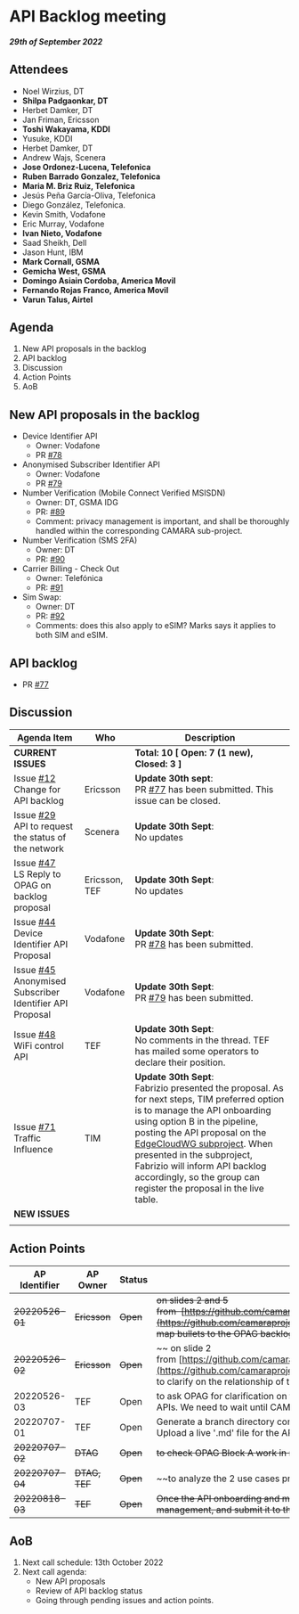 # API Backlog meeting

#### *29th of September 2022*

## Attendees

* Noel Wirzius, DT
* **Shilpa Padgaonkar, DT**
* Herbet Damker, DT
* Jan Friman, Ericsson
* **Toshi Wakayama, KDDI**
* Yusuke, KDDI
* Herbet Damker, DT
* Andrew Wajs, Scenera
* **Jose Ordonez-Lucena, Telefonica**
* **Ruben Barrado Gonzalez, Telefonica**
* **Maria M. Briz Ruiz, Telefonica**
* Jesús Peña García-Oliva, Telefonica
* Diego González, Telefonica.
* Kevin Smith, Vodafone
* Eric Murray, Vodafone
* **Ivan Nieto, Vodafone**
* Saad Sheikh, Dell
* Jason Hunt, IBM
* **Mark Cornall, GSMA**
* **Gemicha West, GSMA**
* **Domingo Asiain Cordoba, America Movil**
* **Fernando Rojas Franco, America Movil**
* **Varun Talus, Airtel** 

## Agenda

1. New API proposals in the backlog
2. API backlog
3. Discussion
4. Action Points
5. AoB


## New API proposals in the backlog

- Device Identifier API
   - Owner: Vodafone
   - PR [#78](https://github.com/camaraproject/WorkingGroups/pull/78)
- Anonymised Subscriber Identifier API
   - Owner: Vodafone
   - PR [#79](https://github.com/camaraproject/WorkingGroups/pull/79)
- Number Verification (Mobile Connect Verified MSISDN)
   - Owner: DT, GSMA IDG
   - PR: [#89](https://github.com/camaraproject/WorkingGroups/pull/89)
   - Comment: privacy management is important, and shall be thoroughly handled within the corresponding CAMARA sub-project.
- Number Verification (SMS 2FA)
   - Owner: DT
   - PR: [#90](https://github.com/camaraproject/WorkingGroups/pull/90)
- Carrier Billing - Check Out
   - Owner: Telefónica
   - PR: [#91](https://github.com/camaraproject/WorkingGroups/pull/91)
-  Sim Swap: 
   - Owner: DT
   - PR: [#92](https://github.com/camaraproject/WorkingGroups/pull/92)
   - Comments: does this also apply to eSIM? Marks says it applies to both SIM and eSIM.

## API backlog
- PR [#77](https://github.com/camaraproject/WorkingGroups/pull/77)


## Discussion

| Agenda Item | Who | Description |
| ----------- | --- | ----------- |
| **CURRENT ISSUES** |  | **Total: 10 [ Open: 7 (1 new), Closed: 3 ]** |
| Issue [#12](https://github.com/camaraproject/WorkingGroups/issues/12)<br>Change for API backlog | Ericsson | **Update 30th sept**: <br> PR [#77](https://github.com/camaraproject/WorkingGroups/issues/77) has been submitted. This issue can be closed. |
| Issue [#29](https://github.com/camaraproject/WorkingGroups/issues/29)<br>API to request the status of the network | Scenera | **Update 30th Sept**: <br>No updates |
| Issue [#47](https://github.com/camaraproject/WorkingGroups/issues/47)<br>LS Reply to OPAG on backlog proposal | Ericsson, TEF | **Update 30th Sept**: <br>No updates  |
| Issue [#44](https://github.com/camaraproject/WorkingGroups/issues/44)<br>Device Identifier API Proposal | Vodafone | **Update 30th Sept**: <br>PR [#78](https://github.com/camaraproject/WorkingGroups/issues/78) has been submitted. |
| Issue [#45](https://github.com/camaraproject/WorkingGroups/issues/45)<br>Anonymised Subscriber Identifier API Proposal | Vodafone | **Update 30th Sept**: <br>PR [#79](https://github.com/camaraproject/WorkingGroups/issues/79) has been submitted. |
| Issue [#48](https://github.com/camaraproject/WorkingGroups/issues/48)<br>WiFi control API | TEF | **Update 30th Sept**: <br> No comments in the thread. TEF has mailed some operators to declare their position. |
| Issue [#71]([#45](https://github.com/camaraproject/WorkingGroups/issues/71))<br>Traffic Influence | TIM | **Update 30th Sept**: <br> Fabrizio presented the proposal. As for next steps, TIM preferred option is to manage the API onboarding using option B in the pipeline, posting the API proposal on the [EdgeCloudWG subproject](https://github.com/camaraproject/EdgeCloud). When presented in the subproject, Fabrizio will inform  API backlog accordingly, so the group can register the proposal in the live table.|
| **NEW ISSUES** |  |  |
|  |  |  |

  
## Action Points

| AP Identifier | AP Owner | Status | Description |
| ------------- | -------- | ------ | ----------- |
| ~~20220526-01~~ | ~~Ericsson~~ | ~~Open~~ |~~on slides 2 and 5 from  [https://github.com/camaraproject/WorkingGroups/blob/main/APIBacklog/documentation/Contributions/API%20backlog%20proposal%20for%20change.pdf](https://github.com/camaraproject/WorkingGroups/blob/main/APIBacklog/documentation/Contributions/API%20backlog%20proposal%20for%20change.pdf), to map bullets to the OPAG backlog topics, to align CAMARA-OPAG work.~~ |
| ~~20220526-02~~ | ~~Ericsson~~ | ~~Open~~ |~~ on slide 2 from [https://github.com/camaraproject/WorkingGroups/blob/main/APIBacklog/documentation/Contributions/API%20backlog%20proposal%20for%20change.pdf](https://github.com/camaraproject/WorkingGroups/blob/main/APIBacklog/documentation/Contributions/API%20backlog%20proposal%20for%20change.pdf) from to clarify on the relationship of the first bullet (service ordering with SLA requirements) with the QoD API already posted in CAMARA. ~~ |
| 20220526-03 | TEF | Open | to ask OPAG for clarification on the differences between traffic influence and QoS management, and the relationship between traffic influence and the Telco edge APIs. We need to wait until CAMARA-OPAG ToR is signed. |
| 20220707-01 | TEF | Open | Generate a branch directory compliant with CAMARA 'ways of working'.<br>Upload a live '.md' file for the API backlog, and inform WG participants of way forward. |
| ~~20220707-02~~ | ~~DTAG~~ | ~~Open~~ |~~to check OPAG Block A work in roaming, and identify differences/touchpoints between planned work in CAMARA.~~ |
| ~~20220707-04~~ | ~~DTAG, TEF~~ | ~~Open~~ |~~to analyze the 2 use cases proposed by VF for issue [#44](https://github.com/camaraproject/WorkingGroups/issues/44) socializing them internally, and post feedback/comments in the issue thread. ~~ |
| ~~20220818-03~~ | ~~TEF~~ | ~~Open~~ |~~Once the API onboarding and management procedures are approved by SteerCo, generate a .md file to document the overall process, including versioning management, and submit it to the Commonalities WG.~~|


## AoB

1. Next call schedule: 13th October 2022
2. Next call agenda:
    * New API proposals
    * Review of API backlog status
    * Going through pending issues and action points. 
